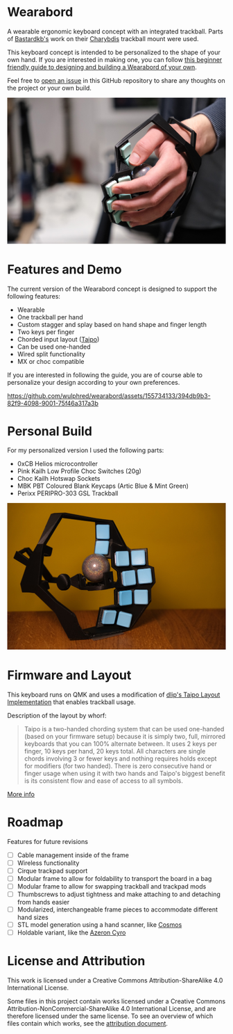 # Wearabord

A wearable ergonomic keyboard concept with an integrated trackball. Parts of [Bastardkb's](https://bastardkb.com/) work on their [Charybdis](https://github.com/Bastardkb/Charybdis) trackball mount were used.

This keyboard concept is intended to be personalized to the shape of your own hand. If you are interested in making one, you can follow [this beginner friendly guide to designing and building a Wearabord of your own](/docs/build_guide.md).

Feel free to [open an issue](https://docs.github.com/en/issues/tracking-your-work-with-issues/creating-an-issue) in this GitHub repository to share any thoughts on the project or your own build.

![](media/left.jpg)

# Features and Demo

The current version of the Wearabord concept is designed to support the following features:

- Wearable
- One trackball per hand
- Custom stagger and splay based on hand shape and finger length
- Two keys per finger
- Chorded input layout ([Taipo](https://inkeys.wiki/en/keymaps/taipo))
- Can be used one-handed
- Wired split functionality
- MX or choc compatible

If you are interested in following the guide, you are of course able to personalize your design according to your own preferences.

https://github.com/wulphred/wearabord/assets/155734133/394db9b3-82f9-4098-9001-75f46a317a3b

# Personal Build

For my personalized version I used the following parts:

- 0xCB Helios microcontroller
- Pink Kailh Low Profile Choc Switches (20g)
- Choc Kailh Hotswap Sockets
- MBK PBT Coloured Blank Keycaps (Artic Blue & Mint Green)
- Perixx PERIPRO-303 GSL Trackball

![](media/right.jpg)

# Firmware and Layout

This keyboard runs on QMK and uses a modification of [dlip's Taipo Layout Implementation](https://github.com/dlip/qmk_firmware/blob/chouchou/users/dlip/taipo.md) that enables trackball usage.

Description of the layout by whorf:

>Taipo is a two-handed chording system that can be used one-handed (based on your firmware setup) because it is simply two, full, mirrored keyboards that you can 100% alternate between. It uses 2 keys per finger, 10 keys per hand, 20 keys total. All characters are single chords involving 3 or fewer keys and nothing requires holds except for modifiers (for two handed). There is zero consecutive hand or finger usage when using it with two hands and Taipo's biggest benefit is its consistent flow and ease of access to all symbols.

[More info](https://inkeys.wiki/en/keymaps/taipo)

# Roadmap

Features for future revisions

- [ ] Cable management inside of the frame
- [ ] Wireless functionality
- [ ] Cirque trackpad support
- [ ] Modular frame to allow for foldability to transport the board in a bag
- [ ] Modular frame to allow for swapping trackball and trackpad mods
- [ ] Thumbscrews to adjust tightness and make attaching to and detaching from hands easier
- [ ] Modularized, interchangeable frame pieces to accommodate different hand sizes
- [ ] STL model generation using a hand scanner, like [Cosmos](https://github.com/rianadon/Cosmos-Keyboards/)
- [ ] Holdable variant, like the [Azeron Cyro](https://store.azeron.eu/azeron-keypads#keypad=cyro)

# License and Attribution

This work is licensed under a Creative Commons Attribution-ShareAlike 4.0 International License.

Some files in this project contain works licensed under a Creative Commons Attribution-NonCommercial-ShareAlike 4.0 International License, and are therefore licensed under the same license. To see an overview of which files contain which works, see the [attribution document](/attribution.md).